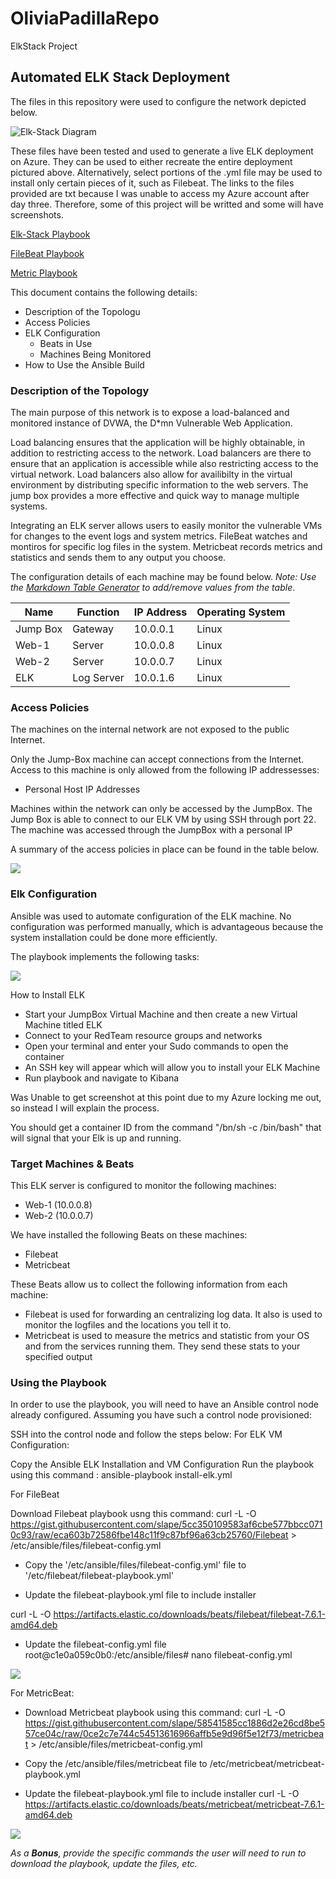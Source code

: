 # OliviaPadillaRepo
ElkStack Project
## Automated ELK Stack Deployment

The files in this repository were used to configure the network depicted below.

![Elk-Stack Diagram](https://github.com/mishka444/OliviaPadillaRepo/blob/main/Diagram/ELK-Stack%20Diagram.drawio%20(1).png)

These files have been tested and used to generate a live ELK deployment on Azure. They can be used to either recreate the entire deployment pictured above. Alternatively, select portions of the .yml file may be used to install only certain pieces of it, such as Filebeat. The links to the files provided are txt because I was unable to access my Azure account after day three. Therefore, some of this project will be writted and some will have screenshots.

 [Elk-Stack Playbook](https://github.com/mishka444/OliviaPadillaRepo/blob/main/Ansible/Elk-PlayBook.txt)
 
 [FileBeat Playbook](https://github.com/mishka444/OliviaPadillaRepo/blob/main/Ansible/FileBeatPlaybook.txt)
 
 [Metric Playbook](https://github.com/mishka444/OliviaPadillaRepo/blob/main/Ansible/MetricPlaybook.txt)

This document contains the following details:
- Description of the Topologu
- Access Policies
- ELK Configuration
  - Beats in Use
  - Machines Being Monitored
- How to Use the Ansible Build


### Description of the Topology

The main purpose of this network is to expose a load-balanced and monitored instance of DVWA, the D*mn Vulnerable Web Application.

Load balancing ensures that the application will be highly obtainable, in addition to restricting access to the network.
Load balancers are there to ensure that an application is accessible while also restricting access to the virtual network. Load balancers also allow for availibilty in the virtual environment by distributing specific information to the web servers. The jump box provides a more effective and quick way to manage multiple systems. 

Integrating an ELK server allows users to easily monitor the vulnerable VMs for changes to the event logs and system metrics.
FileBeat watches and montiros for specific log files in the system.
Metricbeat records metrics and statistics and sends them to any output you choose.

The configuration details of each machine may be found below.
_Note: Use the [Markdown Table Generator](http://www.tablesgenerator.com/markdown_tables) to add/remove values from the table_.

| Name     | Function   | IP Address | Operating System |
|----------|------------|------------|------------------|
| Jump Box | Gateway    | 10.0.0.1   | Linux            |
| Web-1    | Server     | 10.0.0.8   | Linux            |
| Web-2    | Server     | 10.0.0.7   | Linux            |
| ELK      | Log Server | 10.0.1.6   | Linux            |

### Access Policies

The machines on the internal network are not exposed to the public Internet. 

Only the Jump-Box machine can accept connections from the Internet. Access to this machine is only allowed from the following IP addressesses:
- Personal Host IP Addresses

Machines within the network can only be accessed by the JumpBox. The Jump Box is able to connect to our ELK VM by using SSH through port 22. 
The machine was accessed through the JumpBox with a personal IP

A summary of the access policies in place can be found in the table below.

![](https://github.com/mishka444/OliviaPadillaRepo/blob/main/Images/Screen%20Shot%202021-12-11%20at%203.43.09%20PM.png)
### Elk Configuration

Ansible was used to automate configuration of the ELK machine. No configuration was performed manually, which is advantageous because the system installation could be done more efficiently.

The playbook implements the following tasks:

![](https://github.com/mishka444/OliviaPadillaRepo/blob/main/Ansible/Ansible%20Images/Elk%20SC.png)

How to Install ELK

- Start your JumpBox Virtual Machine and then create a new Virtual Machine titled ELK
- Connect to your RedTeam resource groups and networks 
- Open your terminal and enter your Sudo commands to open the container
- An SSH key will appear which will allow you to install your ELK Machine
- Run playbook and navigate to Kibana

Was Unable to get screenshot at this point due to my Azure locking me out, so instead I will explain the process. 

You should get a container ID from the command "/bn/sh -c /bin/bash" that will signal that your Elk is up and running.

### Target Machines & Beats
This ELK server is configured to monitor the following machines:
- Web-1 (10.0.0.8)
- Web-2 (10.0.0.7)

We have installed the following Beats on these machines:
- Filebeat
- Metricbeat

These Beats allow us to collect the following information from each machine:
- Filebeat is used for forwarding an centralizing log data. It also is used to monitor the logfiles and the locations you tell it to.
- Metricbeat is used to measure the metrics and statistic from your OS and from the services running them. They send these stats to your specified output

### Using the Playbook
In order to use the playbook, you will need to have an Ansible control node already configured. Assuming you have such a control node provisioned: 

SSH into the control node and follow the steps below:
For ELK VM Configuration:

Copy the Ansible ELK Installation and VM Configuration
Run the playbook using this command : ansible-playbook install-elk.yml

For FileBeat

Download Filebeat playbook usng this command:
curl -L -O https://gist.githubusercontent.com/slape/5cc350109583af6cbe577bbcc0710c93/raw/eca603b72586fbe148c11f9c87bf96a63cb25760/Filebeat > /etc/ansible/files/filebeat-config.yml

- Copy the '/etc/ansible/files/filebeat-config.yml' file to '/etc/filebeat/filebeat-playbook.yml'

- Update the filebeat-playbook.yml file to include installer

curl -L -O https://artifacts.elastic.co/downloads/beats/filebeat/filebeat-7.6.1-amd64.deb

- Update the filebeat-config.yml file root@c1e0a059c0b0:/etc/ansible/files# nano filebeat-config.yml

![](https://github.com/mishka444/OliviaPadillaRepo/blob/main/Ansible/Ansible%20Images/FileBeat%20SC.png)


For MetricBeat:

- Download Metricbeat playbook using this command: 
curl -L -O https://gist.githubusercontent.com/slape/58541585cc1886d2e26cd8be557ce04c/raw/0ce2c7e744c54513616966affb5e9d96f5e12f73/metricbeat > /etc/ansible/files/metricbeat-config.yml

- Copy the /etc/ansible/files/metricbeat file to /etc/metricbeat/metricbeat-playbook.yml

- Update the filebeat-playbook.yml file to include installer
curl -L -O https://artifacts.elastic.co/downloads/beats/metricbeat/metricbeat-7.6.1-amd64.deb

![](https://github.com/mishka444/OliviaPadillaRepo/blob/main/Ansible/Ansible%20Images/MetricBeat%20SC.png)


_As a **Bonus**, provide the specific commands the user will need to run to download the playbook, update the files, etc._
